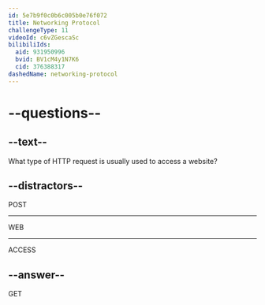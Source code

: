 ```yaml
---
id: 5e7b9f0c0b6c005b0e76f072
title: Networking Protocol
challengeType: 11
videoId: c6vZGescaSc
bilibiliIds:
  aid: 931950996
  bvid: BV1cM4y1N7K6
  cid: 376388317
dashedName: networking-protocol
---
```


# --questions--

## --text--

What type of HTTP request is usually used to access a website?

## --distractors--

POST

---

WEB

---

ACCESS

## --answer--

GET

